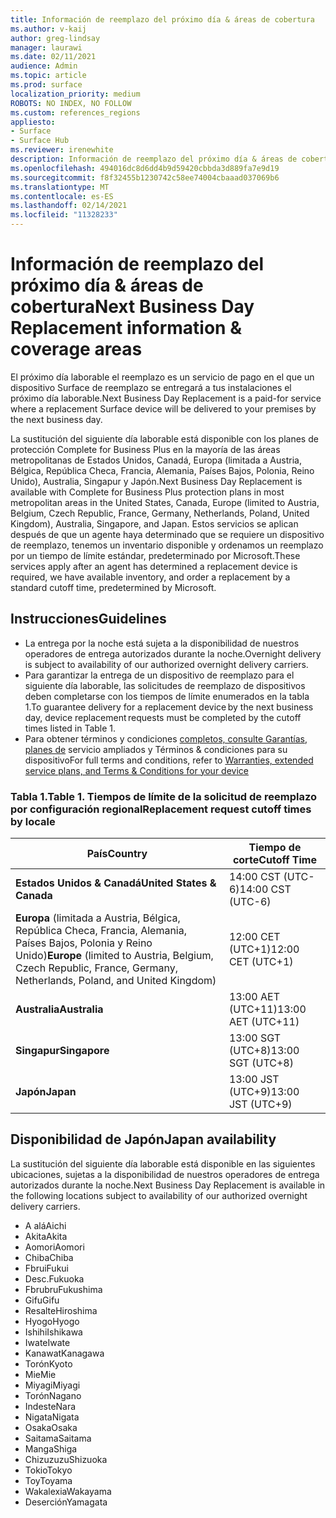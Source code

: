 ```yaml
---
title: Información de reemplazo del próximo día & áreas de cobertura
ms.author: v-kaij
author: greg-lindsay
manager: laurawi
ms.date: 02/11/2021
audience: Admin
ms.topic: article
ms.prod: surface
localization_priority: medium
ROBOTS: NO INDEX, NO FOLLOW
ms.custom: references_regions
appliesto:
- Surface
- Surface Hub
ms.reviewer: irenewhite
description: Información de reemplazo del próximo día & áreas de cobertura.
ms.openlocfilehash: 494016dc8d6dd4b9d59420cbbda3d889fa7e9d19
ms.sourcegitcommit: f8f32455b1230742c58ee74004cbaaad037069b6
ms.translationtype: MT
ms.contentlocale: es-ES
ms.lasthandoff: 02/14/2021
ms.locfileid: "11328233"
---
```

# <span data-ttu-id="36e1b-103">Información de reemplazo del próximo día & áreas de cobertura</span><span class="sxs-lookup"><span data-stu-id="36e1b-103">Next Business Day Replacement information & coverage areas</span></span>

<span data-ttu-id="36e1b-104">El próximo día laborable el reemplazo es un servicio de pago en el que un dispositivo Surface de reemplazo se entregará a tus instalaciones el próximo día laborable.</span><span class="sxs-lookup"><span data-stu-id="36e1b-104">Next Business Day Replacement is a paid-for service where a replacement Surface device will be delivered to your premises by the next business day.</span></span> 

<span data-ttu-id="36e1b-105">La sustitución del siguiente día laborable está disponible con los planes de protección Complete for Business Plus en la mayoría de las áreas metropolitanas de Estados Unidos, Canadá, Europa (limitada a Austria, Bélgica, República Checa, Francia, Alemania, Países Bajos, Polonia, Reino Unido), Australia, Singapur y Japón.</span><span class="sxs-lookup"><span data-stu-id="36e1b-105">Next Business Day Replacement is available with Complete for Business Plus protection plans in most metropolitan areas in the United States, Canada, Europe (limited to Austria, Belgium, Czech Republic, France, Germany, Netherlands, Poland, United Kingdom), Australia, Singapore, and Japan.</span></span> <span data-ttu-id="36e1b-106">Estos servicios se aplican después de que un agente haya determinado que se requiere un dispositivo de reemplazo, tenemos un inventario disponible y ordenamos un reemplazo por un tiempo de límite estándar, predeterminado por Microsoft.</span><span class="sxs-lookup"><span data-stu-id="36e1b-106">These services apply after an agent has determined a replacement device is required, we have available inventory, and order a replacement by a standard cutoff time, predetermined by Microsoft.</span></span> 

## <span data-ttu-id="36e1b-107">Instrucciones</span><span class="sxs-lookup"><span data-stu-id="36e1b-107">Guidelines</span></span>

- <span data-ttu-id="36e1b-108">La entrega por la noche está sujeta a la disponibilidad de nuestros operadores de entrega autorizados durante la noche.</span><span class="sxs-lookup"><span data-stu-id="36e1b-108">Overnight delivery is subject to availability of our authorized overnight delivery carriers.</span></span>
- <span data-ttu-id="36e1b-109">Para garantizar la entrega de un dispositivo de reemplazo para el siguiente día laborable, las solicitudes de reemplazo de dispositivos deben completarse con los tiempos de límite enumerados en la tabla 1.</span><span class="sxs-lookup"><span data-stu-id="36e1b-109">To guarantee delivery for a replacement device by the next business day, device replacement requests must be completed by the cutoff times listed in Table 1.</span></span> 
- <span data-ttu-id="36e1b-110">Para obtener términos y condiciones [completos, consulte Garantías, planes de](https://support.microsoft.com/topic/warranties-extended-service-plans-and-terms-conditions-for-your-device-eedf7a23-84a7-1a47-480b-0e10503eedf5) servicio ampliados y Términos & condiciones para su dispositivo</span><span class="sxs-lookup"><span data-stu-id="36e1b-110">For full terms and conditions, refer to [Warranties, extended service plans, and Terms & Conditions for your device](https://support.microsoft.com/topic/warranties-extended-service-plans-and-terms-conditions-for-your-device-eedf7a23-84a7-1a47-480b-0e10503eedf5)</span></span>

### <span data-ttu-id="36e1b-111">Tabla 1.</span><span class="sxs-lookup"><span data-stu-id="36e1b-111">Table 1.</span></span> <span data-ttu-id="36e1b-112">Tiempos de límite de la solicitud de reemplazo por configuración regional</span><span class="sxs-lookup"><span data-stu-id="36e1b-112">Replacement request cutoff times by locale</span></span>

| <span data-ttu-id="36e1b-113">País</span><span class="sxs-lookup"><span data-stu-id="36e1b-113">Country</span></span>                                                                                                    | <span data-ttu-id="36e1b-114">Tiempo de corte</span><span class="sxs-lookup"><span data-stu-id="36e1b-114">Cutoff Time</span></span> |
| -------------------------------------------------------------------------------------------------------------- | --------------- |
| **<span data-ttu-id="36e1b-115">Estados Unidos & Canadá</span><span class="sxs-lookup"><span data-stu-id="36e1b-115">United States & Canada</span></span>**                                                                                     | <span data-ttu-id="36e1b-116">14:00 CST (UTC-6)</span><span class="sxs-lookup"><span data-stu-id="36e1b-116">14:00 CST    (UTC-6)</span></span>      |
| <span data-ttu-id="36e1b-117">**Europa** (limitada a Austria, Bélgica, República Checa, Francia, Alemania, Países Bajos, Polonia y Reino Unido)</span><span class="sxs-lookup"><span data-stu-id="36e1b-117">**Europe** (limited to Austria, Belgium, Czech Republic, France, Germany, Netherlands, Poland, and United Kingdom)</span></span> | <span data-ttu-id="36e1b-118">12:00 CET (UTC+1)</span><span class="sxs-lookup"><span data-stu-id="36e1b-118">12:00 CET   (UTC+1)</span></span>     |
| **<span data-ttu-id="36e1b-119">Australia</span><span class="sxs-lookup"><span data-stu-id="36e1b-119">Australia</span></span>**                                                                                                  | <span data-ttu-id="36e1b-120">13:00 AET (UTC+11)</span><span class="sxs-lookup"><span data-stu-id="36e1b-120">13:00 AET   (UTC+11)</span></span>    |
| **<span data-ttu-id="36e1b-121">Singapur</span><span class="sxs-lookup"><span data-stu-id="36e1b-121">Singapore</span></span>**                                                                                                  | <span data-ttu-id="36e1b-122">13:00 SGT (UTC+8)</span><span class="sxs-lookup"><span data-stu-id="36e1b-122">13:00 SGT    (UTC+8)</span></span>   |
| **<span data-ttu-id="36e1b-123">Japón</span><span class="sxs-lookup"><span data-stu-id="36e1b-123">Japan</span></span>**                                                                                                      | <span data-ttu-id="36e1b-124">13:00 JST (UTC+9)</span><span class="sxs-lookup"><span data-stu-id="36e1b-124">13:00 JST    (UTC+9)</span></span>   |


## <span data-ttu-id="36e1b-125">Disponibilidad de Japón</span><span class="sxs-lookup"><span data-stu-id="36e1b-125">Japan availability</span></span> 

<span data-ttu-id="36e1b-126">La sustitución del siguiente día laborable está disponible en las siguientes ubicaciones, sujetas a la disponibilidad de nuestros operadores de entrega autorizados durante la noche.</span><span class="sxs-lookup"><span data-stu-id="36e1b-126">Next Business Day Replacement is available in the following locations subject to availability of our authorized overnight delivery carriers.</span></span> 

- <span data-ttu-id="36e1b-127">A alá</span><span class="sxs-lookup"><span data-stu-id="36e1b-127">Aichi</span></span>
- <span data-ttu-id="36e1b-128">Akita</span><span class="sxs-lookup"><span data-stu-id="36e1b-128">Akita</span></span>
- <span data-ttu-id="36e1b-129">Aomori</span><span class="sxs-lookup"><span data-stu-id="36e1b-129">Aomori</span></span>
- <span data-ttu-id="36e1b-130">Chiba</span><span class="sxs-lookup"><span data-stu-id="36e1b-130">Chiba</span></span>
- <span data-ttu-id="36e1b-131">Fbrui</span><span class="sxs-lookup"><span data-stu-id="36e1b-131">Fukui</span></span>
- <span data-ttu-id="36e1b-132">Desc.</span><span class="sxs-lookup"><span data-stu-id="36e1b-132">Fukuoka</span></span>
- <span data-ttu-id="36e1b-133">Fbrubru</span><span class="sxs-lookup"><span data-stu-id="36e1b-133">Fukushima</span></span>
- <span data-ttu-id="36e1b-134">Gifu</span><span class="sxs-lookup"><span data-stu-id="36e1b-134">Gifu</span></span>
- <span data-ttu-id="36e1b-135">Resalte</span><span class="sxs-lookup"><span data-stu-id="36e1b-135">Hiroshima</span></span>
- <span data-ttu-id="36e1b-136">Hyogo</span><span class="sxs-lookup"><span data-stu-id="36e1b-136">Hyogo</span></span>
- <span data-ttu-id="36e1b-137">Ishihi</span><span class="sxs-lookup"><span data-stu-id="36e1b-137">Ishikawa</span></span>
- <span data-ttu-id="36e1b-138">Iwate</span><span class="sxs-lookup"><span data-stu-id="36e1b-138">Iwate</span></span>
- <span data-ttu-id="36e1b-139">Kanawat</span><span class="sxs-lookup"><span data-stu-id="36e1b-139">Kanagawa</span></span>
- <span data-ttu-id="36e1b-140">Torón</span><span class="sxs-lookup"><span data-stu-id="36e1b-140">Kyoto</span></span>
- <span data-ttu-id="36e1b-141">Mie</span><span class="sxs-lookup"><span data-stu-id="36e1b-141">Mie</span></span>
- <span data-ttu-id="36e1b-142">Miyagi</span><span class="sxs-lookup"><span data-stu-id="36e1b-142">Miyagi</span></span>
- <span data-ttu-id="36e1b-143">Torón</span><span class="sxs-lookup"><span data-stu-id="36e1b-143">Nagano</span></span>
- <span data-ttu-id="36e1b-144">Indeste</span><span class="sxs-lookup"><span data-stu-id="36e1b-144">Nara</span></span>
- <span data-ttu-id="36e1b-145">Nigata</span><span class="sxs-lookup"><span data-stu-id="36e1b-145">Nigata</span></span>
- <span data-ttu-id="36e1b-146">Osaka</span><span class="sxs-lookup"><span data-stu-id="36e1b-146">Osaka</span></span>
- <span data-ttu-id="36e1b-147">Saitama</span><span class="sxs-lookup"><span data-stu-id="36e1b-147">Saitama</span></span>
- <span data-ttu-id="36e1b-148">Manga</span><span class="sxs-lookup"><span data-stu-id="36e1b-148">Shiga</span></span>
- <span data-ttu-id="36e1b-149">Chizuzuzu</span><span class="sxs-lookup"><span data-stu-id="36e1b-149">Shizuoka</span></span>
- <span data-ttu-id="36e1b-150">Tokio</span><span class="sxs-lookup"><span data-stu-id="36e1b-150">Tokyo</span></span>
- <span data-ttu-id="36e1b-151">Toy</span><span class="sxs-lookup"><span data-stu-id="36e1b-151">Toyama</span></span>
- <span data-ttu-id="36e1b-152">Wakalexia</span><span class="sxs-lookup"><span data-stu-id="36e1b-152">Wakayama</span></span>
- <span data-ttu-id="36e1b-153">Deserción</span><span class="sxs-lookup"><span data-stu-id="36e1b-153">Yamagata</span></span>

